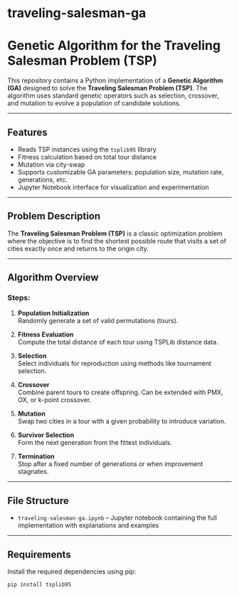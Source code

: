 # traveling-salesman-ga

# Genetic Algorithm for the Traveling Salesman Problem (TSP)

This repository contains a Python implementation of a **Genetic Algorithm (GA)** designed to solve the **Traveling Salesman Problem (TSP)**. The algorithm uses standard genetic operators such as selection, crossover, and mutation to evolve a population of candidate solutions.

---

## Features

- Reads TSP instances using the `tsplib95` library
- Fitness calculation based on total tour distance
- Mutation via city-swap
- Supports customizable GA parameters: population size, mutation rate, generations, etc.
- Jupyter Notebook interface for visualization and experimentation

---

## Problem Description

The **Traveling Salesman Problem (TSP)** is a classic optimization problem where the objective is to find the shortest possible route that visits a set of cities exactly once and returns to the origin city.

---

## Algorithm Overview

### Steps:
1. **Population Initialization**  
   Randomly generate a set of valid permutations (tours).

2. **Fitness Evaluation**  
   Compute the total distance of each tour using TSPLib distance data.

3. **Selection**  
   Select individuals for reproduction using methods like tournament selection.

4. **Crossover**  
   Combine parent tours to create offspring. Can be extended with PMX, OX, or k-point crossover.

5. **Mutation**  
   Swap two cities in a tour with a given probability to introduce variation.

6. **Survivor Selection**  
   Form the next generation from the fittest individuals.

7. **Termination**  
   Stop after a fixed number of generations or when improvement stagnates.

---

## File Structure

- `traveling-salesman-ga.ipynb` – Jupyter notebook containing the full implementation with explanations and examples

---

## Requirements

Install the required dependencies using pip:

```bash
pip install tsplib95
